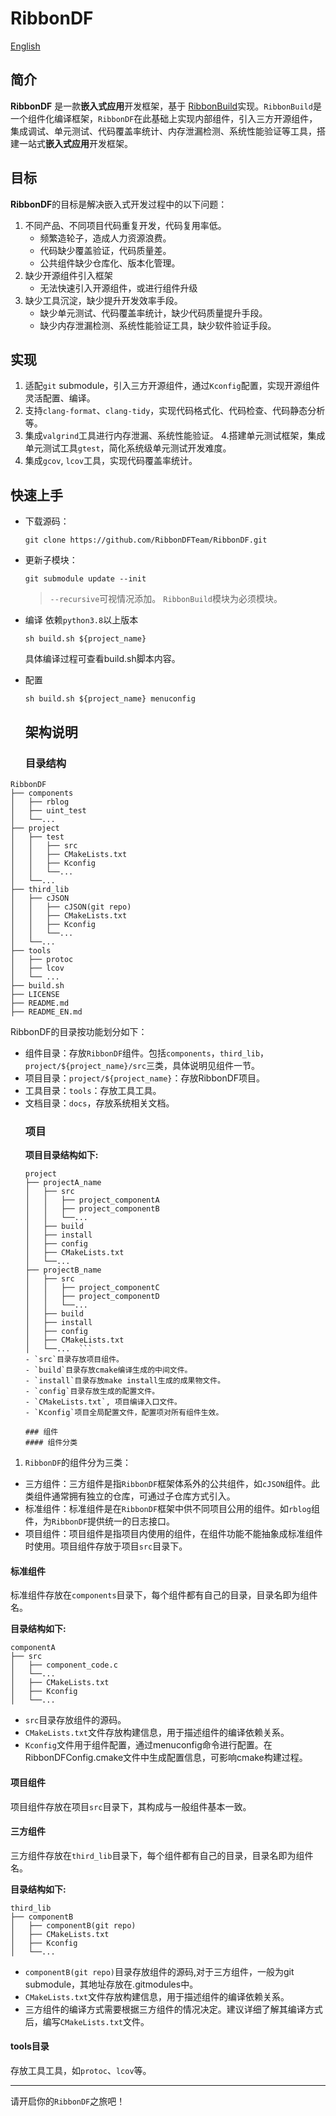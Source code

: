 # RibbonDF
[English](README_EN.md)

## 简介
**RibbonDF** 是一款**嵌入式应用**开发框架，基于 [RibbonBuild](https://github.com/RibbonDFTeam/RibbonBuild)实现。`RibbonBuild`是一个组件化编译框架，`RibbonDF`在此基础上实现内部组件，引入三方开源组件，集成调试、单元测试、代码覆盖率统计、内存泄漏检测、系统性能验证等工具，搭建一站式**嵌入式应用**开发框架。

## 目标
**RibbonDF**的目标是解决嵌入式开发过程中的以下问题：
1. 不同产品、不同项目代码重复开发，代码复用率低。
   - 频繁造轮子，造成人力资源浪费。
   - 代码缺少覆盖验证，代码质量差。
   - 公共组件缺少仓库化、版本化管理。
2. 缺少开源组件引入框架
   - 无法快速引入开源组件，或进行组件升级
3. 缺少工具沉淀，缺少提升开发效率手段。
   - 缺少单元测试、代码覆盖率统计，缺少代码质量提升手段。
   - 缺少内存泄漏检测、系统性能验证工具，缺少软件验证手段。

## 实现
1.  适配`git` submodule，引入三方开源组件，通过`Kconfig`配置，实现开源组件灵活配置、编译。
2.  支持`clang-format`、`clang-tidy`，实现代码格式化、代码检查、代码静态分析等。
3. 集成`valgrind`工具进行内存泄漏、系统性能验证。
4.搭建单元测试框架，集成单元测试工具`gtest`，简化系统级单元测试开发难度。
5. 集成`gcov`, `lcov`工具，实现代码覆盖率统计。

## 快速上手
- 下载源码：
  ```
  git clone https://github.com/RibbonDFTeam/RibbonDF.git
  ```
- 更新子模块：
   ```
   git submodule update --init
   ```
   > `--recursive`可视情况添加。
   > `RibbonBuild`模块为必须模块。

- 编译
    依赖`python3.8`以上版本
    ```
    sh build.sh ${project_name}
    ```
    具体编译过程可查看build.sh脚本内容。
- 配置
    ```
    sh build.sh ${project_name} menuconfig
    ```

   ## 架构说明

   ### 目录结构
```
RibbonDF
├── components
│   ├── rblog
│   ├── uint_test
│   └──...
├── project
│   ├── test
│   │   ├── src
│   │   ├── CMakeLists.txt
│   │   ├── Kconfig
│   │   └──...
│   └──...
├── third_lib
│   ├── cJSON
│   │   ├── cJSON(git repo)
│   │   ├── CMakeLists.txt
│   │   ├── Kconfig
│   │   └──...
│   └──...
├── tools
│   ├── protoc
│   ├── lcov
│   └── ...
├── build.sh
├── LICENSE
├── README.md
├── README_EN.md
```

RibbonDF的目录按功能划分如下：
- 组件目录：存放`RibbonDF`组件。包括`components`，`third_lib`，`project/${project_name}/src`三类，具体说明见组件一节。
- 项目目录：`project/${project_name}`：存放RibbonDF项目。
- 工具目录：`tools`：存放工具工具。
- 文档目录：`docs`，存放系统相关文档。
   ### 项目
   **项目目录结构如下:**
   ```
   project
   ├── projectA_name
   │   ├── src
   │   │   ├── project_componentA
   │   │   ├── project_componentB
   │   │   └──...
   │   ├── build
   │   ├── install
   │   ├── config
   │   ├── CMakeLists.txt
   │   └──...
   ├── projectB_name
   │   ├── src
   │   │   ├── project_componentC
   │   │   ├── project_componentD
   │   │   └──...
   │   ├── build
   │   ├── install
   │   ├── config
   │   ├── CMakeLists.txt
   │   └──...  ```
   - `src`目录存放项目组件。
   - `build`目录存放cmake编译生成的中间文件。
   - `install`目录存放make install生成的成果物文件。
   - `config`目录存放生成的配置文件。
   - `CMakeLists.txt`, 项目编译入口文件。
   - `Kconfig`项目全局配置文件，配置项对所有组件生效。

   ### 组件
   #### 组件分类
 1. `RibbonDF`的组件分为三类：
   - 三方组件：三方组件是指`RibbonDF`框架体系外的公共组件，如`cJSON`组件。此类组件通常拥有独立的仓库，可通过子仓库方式引入。
   - 标准组件：标准组件是在`RibbonDF`框架中供不同项目公用的组件。如`rblog`组件，为`RibbonDF`提供统一的日志接口。
   - 项目组件：项目组件是指项目内使用的组件，在组件功能不能抽象成标准组件时使用。项目组件存放于项目`src`目录下。

   #### 标准组件
   标准组件存放在`components`目录下，每个组件都有自己的目录，目录名即为组件名。

   **目录结构如下:**
   ```
   componentA
   ├── src
   │   ├── component_code.c
   │   └──...
   │   ├── CMakeLists.txt
   │   ├── Kconfig
   │   └──...
   ```
   - `src`目录存放组件的源码。
   - `CMakeLists.txt`文件存放构建信息，用于描述组件的编译依赖关系。
   - `Kconfig`文件用于组件配置，通过menuconfig命令进行配置。在RibbonDFConfig.cmake文件中生成配置信息，可影响cmake构建过程。

   #### 项目组件
   项目组件存放在项目`src`目录下，其构成与一般组件基本一致。

   #### 三方组件
   三方组件存放在`third_lib`目录下，每个组件都有自己的目录，目录名即为组件名。

   **目录结构如下:**
   ```
   third_lib
   ├── componentB
   │   ├── componentB(git repo)
   │   ├── CMakeLists.txt
   │   ├── Kconfig
   │   └──...
   ```
   - `componentB(git repo)`目录存放组件的源码,对于三方组件，一般为git submodule，其地址存放在.gitmodules中。
   - `CMakeLists.txt`文件存放构建信息，用于描述组件的编译依赖关系。
   - 三方组件的编译方式需要根据三方组件的情况决定。建议详细了解其编译方式后，编写`CMakeLists.txt`文件。

   #### tools目录
   存放工具工具，如`protoc`、`lcov`等。

---
请开启你的`RibbonDF`之旅吧！